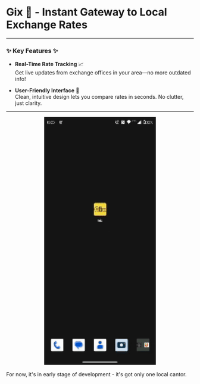 # Gix 💸 - Instant Gateway to Local Exchange Rates
---

### ✨ Key Features ✨

- **Real-Time Rate Tracking** 📈  
  Get live updates from exchange offices in your area—no more outdated info!

- **User-Friendly Interface** 📱  
  Clean, intuitive design lets you compare rates in seconds. No clutter, just clarity.
---

<div align="center">
  <img src="gix_demo.gif" alt="Gix Demo" width="300" />
  <br>
</div>

For now, it's in early stage of development - it's got only one local cantor.
